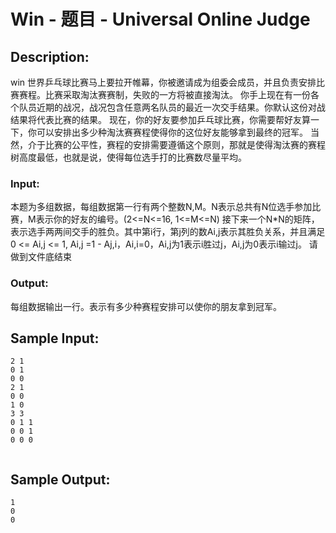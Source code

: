 # Win - 题目 - Universal Online Judge

## Description: 

win 世界乒乓球比赛马上要拉开帷幕，你被邀请成为组委会成员，并且负责安排比赛赛程。比赛采取淘汰赛赛制，失败的一方将被直接淘汰。  你手上现在有一份各个队员近期的战况，战况包含任意两名队员的最近一次交手结果。你默认这份对战结果将代表比赛的结果。 现在，你的好友要参加乒乓球比赛，你需要帮好友算一下，你可以安排出多少种淘汰赛赛程使得你的这位好友能够拿到最终的冠军。 当然，介于比赛的公平性，赛程的安排需要遵循这个原则，那就是使得淘汰赛的赛程树高度最低，也就是说，使得每位选手打的比赛数尽量平均。

### Input: 

本题为多组数据，每组数据第一行有两个整数N,M。N表示总共有N位选手参加比赛，M表示你的好友的编号。(2<=N<=16, 1<=M<=N) 接下来一个N*N的矩阵，表示选手两两间交手的胜负。其中第i行，第j列的数Ai,j表示其胜负关系，并且满足0 <= Ai,j <= 1, Ai,j =1 - Aj,i，Ai,i=0，Ai,j为1表示i胜过j，Ai,j为0表示i输过j。 请做到文件底结束

### Output: 

每组数据输出一行。表示有多少种赛程安排可以使你的朋友拿到冠军。


## Sample Input: 
```
2 1
0 1
0 0
2 1
0 0
1 0
3 3
0 1 1
0 0 1
0 0 0


```

## Sample Output: 
```
1
0
0

```

